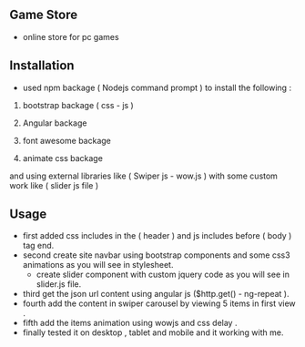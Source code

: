 
## Game Store
- online store for pc games
## Installation
- used npm backage ( Nodejs command prompt )  to install the following :

1) bootstrap backage ( css - js )

2) Angular backage

3) font awesome backage

4) animate css backage

and using external libraries like ( Swiper js - wow.js ) with some custom work like ( slider js file )
## Usage
- first added css includes in the ( header ) and js includes before ( body ) tag end.
- second create site navbar using bootstrap components and some css3 animations as you will see in stylesheet.
	- create slider component with custom jquery code as you will see in slider.js file.
- third get the json url content using angular js ($http.get() - ng-repeat ).
- fourth add the content in swiper carousel by viewing 5 items in first view .
- fifth add the items animation using wowjs and css delay .
- finally tested it on desktop , tablet and mobile and it working with me.


